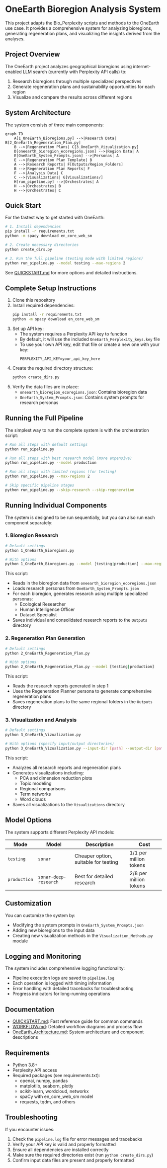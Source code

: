 # OneEarth Bioregion Analysis System

This project adapts the Bio_Perplexity scripts and methods to the OneEarth use case. It provides a comprehensive system for analyzing bioregions, generating regeneration plans, and visualizing the insights derived from the analyses.

## Project Overview

The OneEarth project analyzes geographical bioregions using internet-enabled LLM search (currently with Perplexity API calls) to:
1. Research bioregions through multiple specialized perspectives
2. Generate regeneration plans and sustainability opportunities for each region
3. Visualize and compare the results across different regions

## System Architecture

The system consists of three main components:

```mermaid
graph TD
    A[1_OneEarth_Bioregions.py] -->|Research Data| B[2_OneEarth_Regeneration_Plan.py]
    B -->|Regeneration Plans| C[3_OneEarth_Vizualization.py]
    D[oneearth_bioregion_ecoregions.json] -->|Region Data| A
    E[OneEarth_System_Prompts.json] -->|Personas| A
    E -->|Regeneration Plan Template| B
    A -->|Research Reports| F[Outputs/Region_Folders]
    B -->|Regeneration Plan Reports| F
    F -->|Analysis Data| C
    C -->|Visualizations| G[Visualizations/]
    H[run_pipeline.py] -->|Orchestrates| A
    H -->|Orchestrates| B
    H -->|Orchestrates| C
```

## Quick Start

For the fastest way to get started with OneEarth:

```bash
# 1. Install dependencies
pip install -r requirements.txt
python -m spacy download en_core_web_sm

# 2. Create necessary directories
python create_dirs.py

# 3. Run the full pipeline (testing mode with limited regions)
python run_pipeline.py --model testing --max-regions 2
```

See [QUICKSTART.md](QUICKSTART.md) for more options and detailed instructions.

## Complete Setup Instructions

1. Clone this repository
2. Install required dependencies:
   ```bash
   pip install -r requirements.txt
   python -m spacy download en_core_web_sm
   ```
3. Set up API key:
   - The system requires a Perplexity API key to function
   - By default, it will use the included `OneEarth_Perplexity_keys.key` file
   - To use your own API key, edit that file or create a new one with your key:
     ```
     PERPLEXITY_API_KEY=your_api_key_here
     ```
4. Create the required directory structure:
   ```bash
   python create_dirs.py
   ```
5. Verify the data files are in place:
   - `oneearth_bioregion_ecoregions.json`: Contains bioregion data
   - `OneEarth_System_Prompts.json`: Contains system prompts for research personas

## Running the Full Pipeline

The simplest way to run the complete system is with the orchestration script:

```bash
# Run all steps with default settings
python run_pipeline.py

# Run all steps with best research model (more expensive)
python run_pipeline.py --model production

# Run all steps with limited regions (for testing)
python run_pipeline.py --max-regions 2

# Skip specific pipeline stages
python run_pipeline.py --skip-research --skip-regeneration
```

## Running Individual Components

The system is designed to be run sequentially, but you can also run each component separately:

### 1. Bioregion Research

```bash
# Default settings
python 1_OneEarth_Bioregions.py

# With options
python 1_OneEarth_Bioregions.py --model [testing|production] --max-regions [number]
```

This script:
- Reads in the bioregion data from `oneearth_bioregion_ecoregions.json`
- Loads research personas from `OneEarth_System_Prompts.json`
- For each bioregion, generates research using multiple specialized personas:
  - Ecological Researcher
  - Human Intelligence Officer
  - Dataset Specialist
- Saves individual and consolidated research reports to the `Outputs` directory

### 2. Regeneration Plan Generation

```bash
# Default settings
python 2_OneEarth_Regeneration_Plan.py

# With options
python 2_OneEarth_Regeneration_Plan.py --model [testing|production]
```

This script:
- Reads the research reports generated in step 1
- Uses the Regeneration Planner persona to generate comprehensive regeneration plans
- Saves regeneration plans to the same regional folders in the `Outputs` directory

### 3. Visualization and Analysis

```bash
# Default settings
python 3_OneEarth_Vizualization.py

# With options (specify input/output directories)
python 3_OneEarth_Vizualization.py --input-dir [path] --output-dir [path]
```

This script:
- Analyzes all research reports and regeneration plans
- Generates visualizations including:
  - PCA and dimension reduction plots
  - Topic modeling
  - Regional comparisons
  - Term networks
  - Word clouds
- Saves all visualizations to the `Visualizations` directory

## Model Options

The system supports different Perplexity API models:

| Mode | Model | Description | Cost |
|------|-------|-------------|------|
| `testing` | `sonar` | Cheaper option, suitable for testing | $1/$1 per million tokens |
| `production` | `sonar-deep-research` | Best for detailed research | $2/$8 per million tokens |

## Customization

You can customize the system by:
- Modifying the system prompts in `OneEarth_System_Prompts.json`
- Adding new bioregions to the input data
- Creating new visualization methods in the `Visualization_Methods.py` module

## Logging and Monitoring

The system includes comprehensive logging functionality:
- Pipeline execution logs are saved to `pipeline.log`
- Each operation is logged with timing information
- Error handling with detailed tracebacks for troubleshooting
- Progress indicators for long-running operations

## Documentation

- [QUICKSTART.md](QUICKSTART.md): Fast reference guide for common commands
- [WORKFLOW.md](WORKFLOW.md): Detailed workflow diagrams and process flow
- [OneEarth_Architecture.md](OneEarth_Architecture.md): System architecture and component descriptions

## Requirements

- Python 3.8+
- Perplexity API access
- Required packages (see requirements.txt):
  - openai, numpy, pandas
  - matplotlib, seaborn, plotly
  - scikit-learn, wordcloud, networkx
  - spaCy with en_core_web_sm model
  - requests, tqdm, and others

## Troubleshooting

If you encounter issues:
1. Check the `pipeline.log` file for error messages and tracebacks
2. Verify your API key is valid and properly formatted
3. Ensure all dependencies are installed correctly
4. Make sure the required directories exist (run `python create_dirs.py`)
5. Confirm input data files are present and properly formatted
